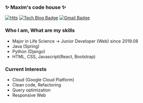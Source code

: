 ### ✨ Maxim's code house ✨

<div align=left>
 
[![Hits](https://hits.seeyoufarm.com/api/count/incr/badge.svg?url=https%3A%2F%2Fgithub.com%2FMaximSungmo)](https://hits.seeyoufarm.com) 
[![Tech Blog Badge](http://img.shields.io/badge/-Tech%20blog-black?style=flat-square&logo=github&link=https://maximsungmo.github.io//)](https://maximsungmo.github.io//)
[![Gmail Badge](https://img.shields.io/badge/Gmail-d14836?style=flat-square&logo=Gmail&logoColor=white&link=mailto:sunrise5318@gmail.com)](mailto:sunrise5318@gmail.com)

</div>

### Who I am, What are my skills
- Major in Life Science -> Junior Developer (Web) since 2019.08
- Java (Spring)
- Python (Django)
- HTML, CSS, Javascript(React, Bootstrap)

### Current Interests 
- Cloud (Google Cloud Platform)
- Clean code, Refactoring
- Query optimization 
- Responsive Web



